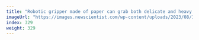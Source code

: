 ```yaml
---
title: "Robotic gripper made of paper can grab both delicate and heavy things"
imageUrl: "https://images.newscientist.com/wp-content/uploads/2023/08/14175301/SEI_167151438.jpg?width=788"
index: 329
weight: 329
---
```

